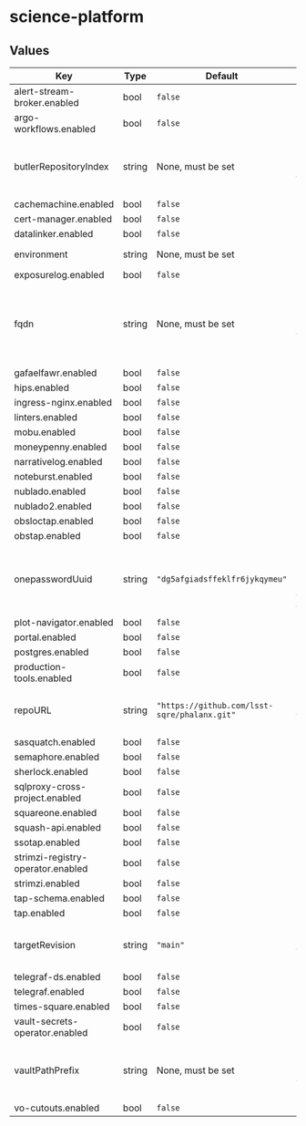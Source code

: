 # science-platform

## Values

| Key | Type | Default | Description |
|-----|------|---------|-------------|
| alert-stream-broker.enabled | bool | `false` |  |
| argo-workflows.enabled | bool | `false` |  |
| butlerRepositoryIndex | string | None, must be set | Butler repository index to use for this environment |
| cachemachine.enabled | bool | `false` |  |
| cert-manager.enabled | bool | `false` |  |
| datalinker.enabled | bool | `false` |  |
| environment | string | None, must be set | Name of the environment |
| exposurelog.enabled | bool | `false` |  |
| fqdn | string | None, must be set | Fully-qualified domain name where the environment is running |
| gafaelfawr.enabled | bool | `false` |  |
| hips.enabled | bool | `false` |  |
| ingress-nginx.enabled | bool | `false` |  |
| linters.enabled | bool | `false` |  |
| mobu.enabled | bool | `false` |  |
| moneypenny.enabled | bool | `false` |  |
| narrativelog.enabled | bool | `false` |  |
| noteburst.enabled | bool | `false` |  |
| nublado.enabled | bool | `false` |  |
| nublado2.enabled | bool | `false` |  |
| obsloctap.enabled | bool | `false` |  |
| obstap.enabled | bool | `false` |  |
| onepasswordUuid | string | `"dg5afgiadsffeklfr6jykqymeu"` | UUID of the 1Password item in which to find Vault tokens |
| plot-navigator.enabled | bool | `false` |  |
| portal.enabled | bool | `false` |  |
| postgres.enabled | bool | `false` |  |
| production-tools.enabled | bool | `false` |  |
| repoURL | string | `"https://github.com/lsst-sqre/phalanx.git"` | URL of the repository for all applications |
| sasquatch.enabled | bool | `false` |  |
| semaphore.enabled | bool | `false` |  |
| sherlock.enabled | bool | `false` |  |
| sqlproxy-cross-project.enabled | bool | `false` |  |
| squareone.enabled | bool | `false` |  |
| squash-api.enabled | bool | `false` |  |
| ssotap.enabled | bool | `false` |  |
| strimzi-registry-operator.enabled | bool | `false` |  |
| strimzi.enabled | bool | `false` |  |
| tap-schema.enabled | bool | `false` |  |
| tap.enabled | bool | `false` |  |
| targetRevision | string | `"main"` | Revision of repository to use for all applications |
| telegraf-ds.enabled | bool | `false` |  |
| telegraf.enabled | bool | `false` |  |
| times-square.enabled | bool | `false` |  |
| vault-secrets-operator.enabled | bool | `false` |  |
| vaultPathPrefix | string | None, must be set | Prefix for Vault secrets for this environment |
| vo-cutouts.enabled | bool | `false` |  |
